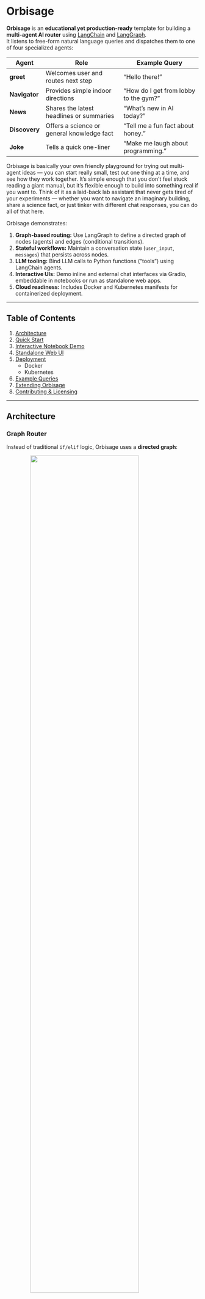 # Orbisage

**Orbisage** is an **educational yet production-ready** template for building a **multi-agent AI router** using [LangChain](https://www.langchain.com/) and [LangGraph](https://github.com/langchain-ai/langgraph).  
It listens to free-form natural language queries and dispatches them to one of four specialized agents:

| Agent      | Role                                   | Example Query                                 |
|------------|----------------------------------------|-----------------------------------------------|
| **greet**  | Welcomes user and routes next step     | “Hello there!”                                |
| **Navigator**  | Provides simple indoor directions     | “How do I get from lobby to the gym?”         |
| **News**       | Shares the latest headlines or summaries | “What’s new in AI today?”                    |
| **Discovery**  | Offers a science or general knowledge fact | “Tell me a fun fact about honey.”             |
| **Joke**       | Tells a quick one-liner              | “Make me laugh about programming.”            |

Orbisage is basically your own friendly playground for trying out multi-agent ideas — you can start really small, test out one thing at a time, and see how they work together.
It’s simple enough that you don’t feel stuck reading a giant manual, but it’s flexible enough to build into something real if you want to.
Think of it as a laid-back lab assistant that never gets tired of your experiments — whether you want to navigate an imaginary building,
share a science fact, or just tinker with different chat responses, you can do all of that here.

Orbisage demonstrates:

1. **Graph-based routing:** Use LangGraph to define a directed graph of nodes (agents) and edges (conditional transitions).
2. **Stateful workflows:** Maintain a conversation state (`user_input`, `messages`) that persists across nodes.
3. **LLM tooling:** Bind LLM calls to Python functions (“tools”) using LangChain agents.
4. **Interactive UIs:** Demo inline and external chat interfaces via Gradio, embeddable in notebooks or run as standalone web apps.
5. **Cloud readiness:** Includes Docker and Kubernetes manifests for containerized deployment.

---

## Table of Contents

1. [Architecture](#architecture)  
2. [Quick Start](#quick-start)  
3. [Interactive Notebook Demo](#interactive-notebook-demo)  
4. [Standalone Web UI](#standalone-web-ui)  
5. [Deployment](#deployment)  
   - Docker  
   - Kubernetes  
6. [Example Queries](#example-queries)  
7. [Extending Orbisage](#extending-orbisage)  
8. [Contributing & Licensing](#contributing--licensing)  

---

## Architecture

### Graph Router

Instead of traditional `if/elif` logic, Orbisage uses a **directed graph**:


<img src="assets/sentiments.png" style="display: block;
  margin-left: auto;
  margin-right: auto;
  width: 75%;" /> 

```
     greet
   /   |   \
Nav  News  Disc
   \   |   /
       Joke
       ↓
      END
```

- **Nodes** represent agents; each is a Python callable that reads/writes state.  
- **Conditional Edges**: A function `decide_route(state)` inspects `state["user_input"]` and returns the next node key.  
- **State**: A `TypedDict` with fields `user_input` (the user’s message) and `messages` (transcript).

LangGraph executes the workflow reliably, preserving state and ensuring only one write per step, eliminating concurrency bugs.

### Agents / Tools

- Implemented via **LangChain’s** Tool and Agent interfaces.  
- Tools call LLMs under the hood but expose simple Python functions.  
- Swap out the toy implementations with real external APIs (e.g. Google Maps, NewsAPI, WolframAlpha).

---

## Quick Start

### Prerequisites

- Python 3.9+  
- (Optional) OpenAI API key for real LLM calls  

### Installation

```bash
# Clone the repo
git clone https://github.com/your-handle/orbisage.git
cd orbisage

# Set up a virtual environment
python -m venv .venv && source .venv/bin/activate

# Editable install (runtime + dev)
pip install -e .[dev]

# Copy the example env
cp .env.example .env  # add your OPENAI_API_KEY if desired
```

### Verify Package

```bash
python -c "from orbisage_router.graph import build_router_graph; print(build_router_graph())"
```

---

## Interactive Notebook Demo

Launch Jupyter:

```bash
jupyter notebook orbisage_full_demo.ipynb
```

Steps in notebook:

1. **Install dependencies** (cell with `pip install`).  
2. **Import & Visualise** the router graph as a Mermaid PNG.  
3. **Inline Gradio Chat** – an embedded chat interface for quick tests.  
4. **External Gradio Chat** – serves on `0.0.0.0:7860` for Docker/K8s.

Feel free to modify prompts, add new nodes, and watch the graph update instantly.

---

## Standalone Web UI

Run the Gradio web app:

```bash
python web/app.py
```

Visit: [http://localhost:7860](http://localhost:7860)  
Chat with Orbisage in a user-friendly web page, streaming responses live.

---

## Deployment

### Docker

Dockerfile is included. To build and run:

```bash
docker build -t orbisage .
docker run --rm -e OPENAI_API_KEY=$OPENAI_API_KEY -p 7860:7860 orbisage
```

The web UI is available on port 7860.

### Kubernetes

`k8s/orbisage.yaml`:

```yaml
apiVersion: apps/v1
kind: Deployment
metadata:
  name: orbisage
spec:
  replicas: 2
  selector:
    matchLabels: { app: orbisage }
  template:
    metadata: { labels: { app: orbisage } }
    spec:
      containers:
      - name: orbisage
        image: your-dockerhub/orbisage:latest
        env:
        - name: OPENAI_API_KEY
          valueFrom:
            secretKeyRef: { name: openai, key: api_key }
        ports: [ { containerPort: 7860 } ]
---
apiVersion: v1
kind: Service
metadata: { name: orbisage-svc }
spec:
  selector: { app: orbisage }
  type: LoadBalancer
  ports: [ { port: 80, targetPort: 7860 } ]
```

Apply:

```bash
kubectl apply -f k8s/orbisage.yaml
```

---

## Example Queries

| Query                                  | Routed Agent | Sample Response                               |
|----------------------------------------|--------------|-----------------------------------------------|
| “Hello!”                               | greet        | “Hello! How can I assist you today?”          |
| “How do I get to the gym?”             | Navigator    | “Go Office → Elevator → Gym.”                 |
| “Share today’s AI headlines.”          | News         | “AI news: LLM-based agents are rising…”       |
| “Tell me something about pyramids.”    | Discovery    | “Honey from ancient Egypt remains edible!”    |
| “Why did the bug cross the code?”      | Joke         | “Because it needed to debug its life choices!” |

---

## Extending Orbisage

1. **Add a Tool**  
   ```python
   def weather_tool(query): ...
   ```
2. **Add a Node**  
   ```python
   g.add_node("Weather", weather_node)
   ```
3. **Wire Routing**  
   ```python
   g.add_conditional_edges("greet", decide_route, { **routes, "weather": "Weather" })
   ```
4. **Persistent Memory**  
   Swap `ConversationBufferMemory` with a vector store or Redis-backed memory.

---

## Contributing & License

- Contributions: Fork, branch, PR – we love new ideas!  
- Tests: Use `pytest` to add unit tests.  
- Lint: `ruff .` to keep code style in check.  

Released under **MIT License** – see [LICENSE](LICENSE) for details.  
---

Happy routing! – The Orbisage Team